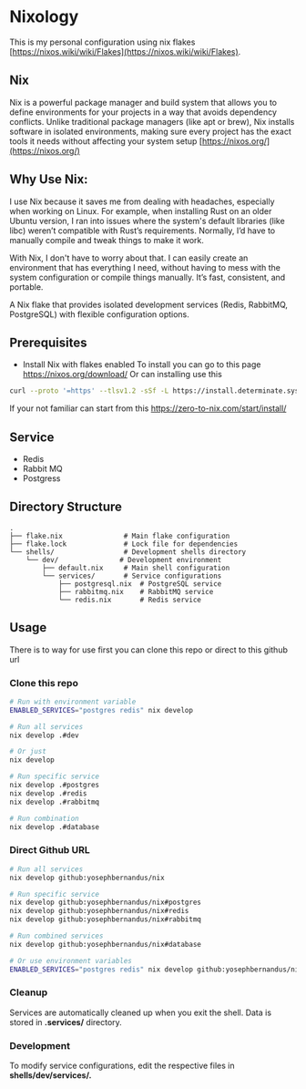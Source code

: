 # Nixology
This is my personal configuration using nix flakes [https://nixos.wiki/wiki/Flakes](https://nixos.wiki/wiki/Flakes).

## Nix
Nix is a powerful package manager and build system that allows you to define environments for your projects in a way that avoids dependency conflicts. Unlike traditional package managers (like apt or brew), Nix installs software in isolated environments, making sure every project has the exact tools it needs without affecting your system setup [https://nixos.org/](https://nixos.org/)

## Why Use Nix:
I use Nix because it saves me from dealing with headaches, especially when working on Linux. For example, when installing Rust on an older Ubuntu version, I ran into issues where the system's default libraries (like libc) weren’t compatible with Rust’s requirements. Normally, I’d have to manually compile and tweak things to make it work.

With Nix, I don't have to worry about that. I can easily create an environment that has everything I need, without having to mess with the system configuration or compile things manually. It’s fast, consistent, and portable.

A Nix flake that provides isolated development services (Redis, RabbitMQ, PostgreSQL) with flexible configuration options.

## Prerequisites

- Install Nix with flakes enabled
To install you can go to this page https://nixos.org/download/ 
Or can installing use this
````bash
curl --proto '=https' --tlsv1.2 -sSf -L https://install.determinate.systems/nix | sh -s -- install
````
If your not familiar can start from this https://zero-to-nix.com/start/install/

## Service
- Redis
- Rabbit MQ
- Postgress

## Directory Structure

```plaintext
.
├── flake.nix               # Main flake configuration
├── flake.lock              # Lock file for dependencies
└── shells/                 # Development shells directory
    └── dev/               # Development environment
        ├── default.nix     # Main shell configuration
        └── services/       # Service configurations
            ├── postgresql.nix  # PostgreSQL service
            ├── rabbitmq.nix    # RabbitMQ service
            └── redis.nix       # Redis service
```

## Usage
There is to way for use first you can clone this repo or direct to this github url

### Clone this repo

```bash
# Run with environment variable
ENABLED_SERVICES="postgres redis" nix develop

# Run all services
nix develop .#dev

# Or just
nix develop

# Run specific service
nix develop .#postgres
nix develop .#redis
nix develop .#rabbitmq

# Run combination
nix develop .#database

```

### Direct Github URL
```bash
# Run all services
nix develop github:yosephbernandus/nix

# Run specific service
nix develop github:yosephbernandus/nix#postgres
nix develop github:yosephbernandus/nix#redis
nix develop github:yosephbernandus/nix#rabbitmq

# Run combined services
nix develop github:yosephbernandus/nix#database

# Or use environment variables
ENABLED_SERVICES="postgres redis" nix develop github:yosephbernandus/nix
```
### Cleanup
Services are automatically cleaned up when you exit the shell. Data is stored in **.services/** directory.

### Development
To modify service configurations, edit the respective files in **shells/dev/services/.**

